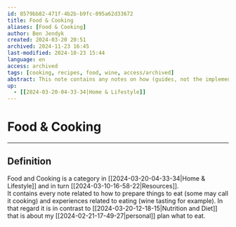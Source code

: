 ```yaml
---
id: 8579bb82-471f-4b2b-b9fc-095a62d33672
title: Food & Cooking
aliases: [Food & Cooking]
author: Ben Jendyk
created: 2024-03-20 20:51
archived: 2024-11-23 16:45
last-modified: 2024-10-23 15:44
language: en
access: archived
tags: [cooking, recipes, food, wine, access/archived]
abstract: This note contains any notes on how (guides, not the implementation of what and when, for this see Nutrition and Diet in Personal) to cook food and any food-related experiences, say wine tastings.
up:
  - [[2024-03-20-04-33-34|Home & Lifestyle]]
---
```


# Food & Cooking

--- 

## Definition

Food and Cooking is a category in [[2024-03-20-04-33-34|Home & Lifestyle]] and in turn [[2024-03-10-16-58-22|Resources]].  
It contains every note related to how to prepare things to eat (some may call it cooking) and experiences related to eating (wine tasting for example). In that regard it is in contrast to [[2024-03-20-12-18-15|Nutrition and Diet]] that is about my [[2024-02-21-17-49-27|personal]] plan what to eat.
